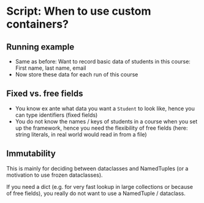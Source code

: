 # Script: When to use custom containers?

## Running example

- Same as before: Want to record basic data of students in this course: First name, last
  name, email
- Now store these data for each run of this course

## Fixed vs. free fields

- You know ex ante what data you want a `Student` to look like, hence you can type
  identifiers (fixed fields)
- You do not know the names / keys of students in a course when you set up the
  framework, hence you need the flexibility of free fields (here: string literals, in
  real world would read in from a file)

## Immutability

This is mainly for deciding between dataclasses and NamedTuples (or a motivation to use
frozen dataclasses).

If you need a dict (e.g. for very fast lookup in large collections or because of free
fields), you really do not want to use a NamedTuple / dataclass.
